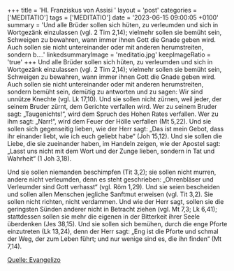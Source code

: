 +++
title = 'Hl. Franziskus von Assisi  '
layout = 'post'
categories = ['MEDITATIO']
tags = ['MEDITATIO']
date = '2023-06-15 09:00:05 +0100'
summary = 'Und alle Brüder sollen sich hüten, zu verleumden und sich in Wortgezänk einzulassen (vgl. 2 Tim 2,14); vielmehr sollen sie bemüht sein, Schweigen zu bewahren, wann immer ihnen Gott die Gnade geben wird. Auch sollen sie nicht untereinander oder mit anderen herumstreiten, sondern b....'
linkedsummaryImage = 'meditatio.jpg'
keepImageRatio = 'true'
+++
Und alle Brüder sollen sich hüten, zu verleumden und sich in Wortgezänk einzulassen (vgl. 2 Tim 2,14); vielmehr sollen sie bemüht sein, Schweigen zu bewahren, wann immer ihnen Gott die Gnade geben wird. Auch sollen sie nicht untereinander oder mit anderen herumstreiten, sondern bemüht sein, demütig zu antworten und zu sagen: Wir sind unnütze Knechte (vgl.<!--more--> Lk 17,10). Und sie sollen nicht zürnen, weil jeder, der seinem Bruder zürnt, dem Gerichte verfallen wird. Wer zu seinem Bruder sagt: „Taugenichts!“, wird dem Spruch des Hohen Rates verfallen. Wer zu ihm sagt: „Narr!“, wird dem Feuer der Hölle verfallen (Mt 5,22). Und sie sollen sich gegenseitig lieben, wie der Herr sagt: „Das ist mein Gebot, dass ihr einander liebt, wie ich euch geliebt habe“ (Joh 15,12). Und sie sollen die Liebe, die sie zueinander haben, im Handeln zeigen, wie der Apostel sagt: „Lasst uns nicht mit dem Wort und der Zunge lieben, sondern in Tat und Wahrheit“ (1 Joh 3,18). 

Und sie sollen niemanden beschimpfen (Tit 3,2); sie sollen nicht murren, andere nicht verleumden, denn es steht geschrieben: „Ohrenbläser und Verleumder sind Gott verhasst“ (vgl. Röm 1,29). Und sie seien bescheiden und sollen allen Menschen jegliche Sanftmut erweisen (vgl. Tit 3,2). Sie sollen nicht richten, nicht verdammen. Und wie der Herr sagt, sollen sie die geringsten Sünden anderer nicht in Betracht ziehen (vgl. Mt 7,3; Lk 6,41); stattdessen sollen sie mehr die eigenen in der Bitterkeit ihrer Seele überdenken (Jes 38,15). Und sie sollen sich bemühen, durch die enge Pforte einzutreten (Lk 13,24), denn der Herr sagt: „Eng ist die Pforte und schmal der Weg, der zum Leben führt; und nur wenige sind es, die ihn finden“ (Mt 7,14).  
 
 



[Quelle: Evangelizo](https://evangeliumtagfuertag.org/DE/gospel)
